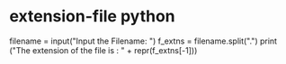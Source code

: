 # extension-file python
filename = input("Input the Filename: ")
f_extns = filename.split(".")
print ("The extension of the file is : " + repr(f_extns[-1]))
